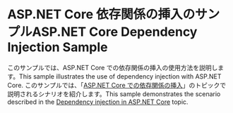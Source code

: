 # <a name="aspnet-core-dependency-injection-sample"></a><span data-ttu-id="543b6-101">ASP.NET Core 依存関係の挿入のサンプル</span><span class="sxs-lookup"><span data-stu-id="543b6-101">ASP.NET Core Dependency Injection Sample</span></span>

<span data-ttu-id="543b6-102">このサンプルでは、ASP.NET Core での依存関係の挿入の使用方法を説明します。</span><span class="sxs-lookup"><span data-stu-id="543b6-102">This sample illustrates the use of dependency injection with ASP.NET Core.</span></span> <span data-ttu-id="543b6-103">このサンプルでは、「[ASP.NET Core での依存関係の挿入](https://docs.microsoft.com/aspnet/core/fundamentals/dependency-injection)」のトピックで説明されるシナリオを紹介します。</span><span class="sxs-lookup"><span data-stu-id="543b6-103">This sample demonstrates the scenario described in the [Dependency injection in ASP.NET Core](https://docs.microsoft.com/aspnet/core/fundamentals/dependency-injection) topic.</span></span>
